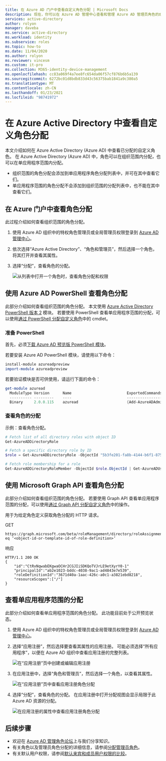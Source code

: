 ```yaml
---
title: 在 Azure AD 门户中查看自定义角色分配 | Microsoft Docs
description: 现在，你可以在 Azure AD 管理中心查看和管理 Azure AD 管理员角色的成员。
services: active-directory
author: rolyon
manager: daveba
ms.service: active-directory
ms.workload: identity
ms.subservice: roles
ms.topic: how-to
ms.date: 11/04/2020
ms.author: rolyon
ms.reviewer: vincesm
ms.custom: it-pro
ms.collection: M365-identity-device-management
ms.openlocfilehash: cc83a069f4a7ee8fc654da06f57cf876b6b5a139
ms.sourcegitcommit: 6272bc01d8bdb833d43c56375bab1841a9c380a5
ms.translationtype: MT
ms.contentlocale: zh-CN
ms.lasthandoff: 01/23/2021
ms.locfileid: "98741972"
---
```

# <a name="view-custom-role-assignments-in-azure-active-directory"></a>在 Azure Active Directory 中查看自定义角色分配

本文介绍如何在 Azure Active Directory (Azure AD) 中查看已分配的自定义角色。 在 Azure Active Directory (Azure AD) 中，角色可以在组织范围内分配，也可以在单应用程序范围内分配。

- 组织范围的角色分配会添加到单应用程序角色分配列表中，并可在其中查看它们。
- 单应用程序范围的角色分配不会添加到组织范围的分配列表中，也不能在其中查看它们。

## <a name="view-role-assignments-in-the-azure-portal"></a>在 Azure 门户中查看角色分配

此过程介绍如何查看组织范围的角色分配。

1. 使用 Azure AD 组织中的特权角色管理员或全局管理员权限登录到 [Azure AD 管理中心](https://aad.portal.azure.com)。
1. 依次选择“Azure Active Directory”、“角色和管理员”，然后选择一个角色，将其打开并查看其属性。
1. 选择“分配”，查看角色的分配。

    ![从列表中打开一个角色时，查看角色分配和权限](./media/custom-view-assignments/role-assignments.png)

## <a name="view-role-assignments-using-azure-ad-powershell"></a>使用 Azure AD PowerShell 查看角色分配

此部分介绍如何查看组织范围的角色分配。 本文使用 [Azure Active Directory PowerShell 版本 2](/powershell/module/azuread/#directory_roles) 模块。 若要使用 PowerShell 查看单应用程序范围的分配，可以使用[通过 PowerShell 分配自定义角色](./custom-assign-powershell.md)中的 cmdlet。

### <a name="prepare-powershell"></a>准备 PowerShell

首先，必须[下载 Azure AD 预览版 PowerShell 模块](https://www.powershellgallery.com/packages/AzureAD/)。

若要安装 Azure AD PowerShell 模块，请使用以下命令：

``` PowerShell
install-module azureadpreview
import-module azureadpreview
```

若要验证模块是否可供使用，请运行下面的命令：

``` PowerShell
get-module azuread
  ModuleType Version      Name                         ExportedCommands
  ---------- ---------    ----                         ----------------
  Binary     2.0.0.115    azuread                      {Add-AzureADAdministrati...}
```

### <a name="view-the-assignments-of-a-role"></a>查看角色的分配

示例：查看角色分配。

``` PowerShell
# Fetch list of all directory roles with object ID
Get-AzureADDirectoryRole

# Fetch a specific directory role by ID
$role = Get-AzureADDirectoryRole -ObjectId "5b3fe201-fa8b-4144-b6f1-875829ff7543"

# Fetch role membership for a role
Get-AzureADDirectoryRoleMember -ObjectId $role.ObjectId | Get-AzureADUser
```

## <a name="view-role-assignments-using-microsoft-graph-api"></a>使用 Microsoft Graph API 查看角色分配

此部分介绍如何查看组织范围的角色分配。  若要使用 Graph API 查看单应用程序范围的分配，可以使用[通过 Graph API 分配自定义角色](./custom-assign-graph.md)中的操作。

用于为给定角色定义获取角色分配的 HTTP 请求。

GET

``` HTTP
https://graph.microsoft.com/beta/roleManagement/directory/roleAssignments&$filter=roleDefinitionId eq ‘<object-id-or-template-id-of-role-definition>’
```

响应

``` HTTP
HTTP/1.1 200 OK
{
    "id":"CtRxNqwabEKgwaOCHr2CGJIiSDKQoTVJrLE9etXyrY0-1"
    "principalId":"ab2e1023-bddc-4038-9ac1-ad4843e7e539",
    "roleDefinitionId":"3671d40a-1aac-426c-a0c1-a3821ebd8218",
    "resourceScopes":["/"]
}
```

## <a name="view-assignments-of-single-application-scope"></a>查看单应用程序范围的分配

此部分介绍如何查看单应用程序范围的角色分配。 此功能目前处于公开预览状态。

1. 使用 Azure AD 组织中的特权角色管理员或全局管理员权限登录到 [Azure AD 管理中心](https://aad.portal.azure.com)。
1. 选择“应用注册”，然后选择要查看其属性的应用注册。 可能必须选择“所有应用程序”，以便在 Azure AD 组织中查看应用注册的完整列表。

    ![在“应用注册”页中创建或编辑应用注册](./media/custom-view-assignments/appreg-all-apps.png)

1. 在应用注册中，选择“角色和管理员”，然后选择一个角色，以查看其属性。

    ![在“应用注册”页中查看应用注册角色分配](./media/custom-view-assignments/appreg-assignments.png)

1. 选择“分配”，查看角色的分配。 在应用注册中打开分配视图会显示局限于此 Azure AD 资源的分配。

    ![在应用注册的属性中查看应用注册角色分配](./media/custom-view-assignments/appreg-assignments-2.png)

## <a name="next-steps"></a>后续步骤

* 欢迎在 [Azure AD 管理角色论坛](https://feedback.azure.com/forums/169401-azure-active-directory?category_id=166032)上与我们分享知识。
* 有关角色以及管理员角色分配的详细信息，请参阅[分配管理员角色](permissions-reference.md)。
* 有关默认用户权限，请参阅[默认来宾和成员用户权限的比较](../fundamentals/users-default-permissions.md)。
